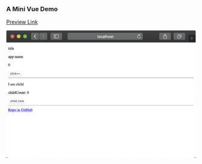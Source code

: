 ### A Mini Vue Demo


[Preview Link](https://oct16.github.io/mini-vue/)

![screenshot](2019-10-08-20-59-49.png)